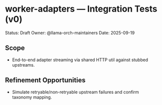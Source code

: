 # worker-adapters — Integration Tests (v0)

Status: Draft
Owner: @llama-orch-maintainers
Date: 2025-09-19

## Scope

- End-to-end adapter streaming via shared HTTP util against stubbed upstreams.

## Refinement Opportunities

- Simulate retryable/non-retryable upstream failures and confirm taxonomy mapping.
